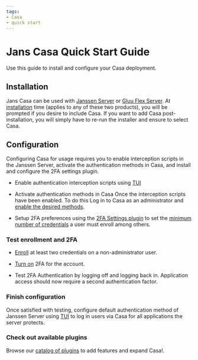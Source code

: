 ```yaml
---
tags:
- Casa
- quick start
---
```


# Jans Casa Quick Start Guide

Use this guide to install and configure your Casa deployment.

## Installation

Jans Casa can be used with [Janssen Server](https://jans.io) or [Gluu Flex Server](https://gluu.org). At [installation](https://docs.jans.io/head/admin/install/) time (applies to any of these two products), you will be prompted if you desire to include Casa. If you want to add Casa post-installation, you will simply have to re-run the installer and ensure to select Casa.

## Configuration

Configuring Casa for usage requires you to enable interception scripts in the Janssen Server, activate the 
authentication methods in Casa, and install and configure the 2FA settings plugin. 

- Enable authentication interception scripts using [TUI](../admin/config-guide/config-tools/jans-tui/README.md) 
- Activate authentication methods in Casa Once the interception scripts have been enabled. To do this 
Log in to Casa as an administrator and [enable the desired methods](./administration/admin-console.md#configure-casa).

- Setup 2FA preferences using the [2FA Settings plugin](./plugins/2fa-settings.md) to set the 
[minimum number of credentials](./administration/admin-console.md#2fa-settings) a user must enroll among others.

### Test enrollment and 2FA

- [Enroll](./user-guide.md#2fa-credential-details--enrollment) at least two credentials on a non-administrator user.

- [Turn on](./user-guide.md#turn-2fa-onoff) 2FA for the account.

- Test 2FA Authentication by logging off and logging back in. Application access should now require a second 
authentication factor.

### Finish configuration

Once satisfied with testing, configure default authentication method of 
Janssen Server using [TUI](../admin/config-guide/config-tools/jans-tui/README.md) 
 to log in users via Casa for all applications the server protects.

### Check out available plugins

Browse our [catalog of plugins](./plugins) to add features and expand Casa!.
